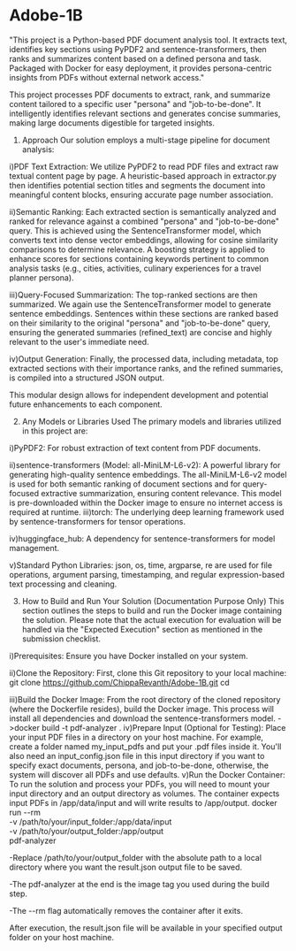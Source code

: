 # Adobe-1B
"This project is a Python-based PDF document analysis tool. It extracts text, identifies key sections using PyPDF2 and sentence-transformers, then ranks and summarizes content based on a defined persona and task. Packaged with Docker for easy deployment, it provides persona-centric insights from PDFs without external network access."

This project processes PDF documents to extract, rank, and summarize content tailored to a specific user "persona" and "job-to-be-done". It intelligently identifies relevant sections and generates concise summaries, making large documents digestible for targeted insights.

1. Approach
Our solution employs a multi-stage pipeline for document analysis:

i)PDF Text Extraction: We utilize PyPDF2 to read PDF files and extract raw textual content page by page. A heuristic-based approach in extractor.py then identifies potential section titles and segments the document into meaningful content blocks, ensuring accurate page number association.

ii)Semantic Ranking: Each extracted section is semantically analyzed and ranked for relevance against a combined "persona" and "job-to-be-done" query. This is achieved using the SentenceTransformer model, which converts text into dense vector embeddings, allowing for cosine similarity comparisons to determine relevance. A boosting strategy is applied to enhance scores for sections containing keywords pertinent to common analysis tasks (e.g., cities, activities, culinary experiences for a travel planner persona).

iii)Query-Focused Summarization: The top-ranked sections are then summarized. We again use the SentenceTransformer model to generate sentence embeddings. Sentences within these sections are ranked based on their similarity to the original "persona" and "job-to-be-done" query, ensuring the generated summaries (refined_text) are concise and highly relevant to the user's immediate need.

iv)Output Generation: Finally, the processed data, including metadata, top extracted sections with their importance ranks, and the refined summaries, is compiled into a structured JSON output.

This modular design allows for independent development and potential future enhancements to each component.

2. Any Models or Libraries Used
The primary models and libraries utilized in this project are:

i)PyPDF2: For robust extraction of text content from PDF documents.

ii)sentence-transformers (Model: all-MiniLM-L6-v2): A powerful library for generating high-quality sentence embeddings. The all-MiniLM-L6-v2 model is used for both semantic ranking of document sections and for query-focused extractive summarization, ensuring content relevance. This model is pre-downloaded within the Docker image to ensure no internet access is required at runtime.
iii)torch: The underlying deep learning framework used by sentence-transformers for tensor operations.

iv)huggingface_hub: A dependency for sentence-transformers for model management.

v)Standard Python Libraries: json, os, time, argparse, re are used for file operations, argument parsing, timestamping, and regular expression-based text processing and cleaning.

3. How to Build and Run Your Solution (Documentation Purpose Only)
This section outlines the steps to build and run the Docker image containing the solution. Please note that the actual execution for evaluation will be handled via the "Expected Execution" section as mentioned in the submission checklist.

i)Prerequisites:
  Ensure you have Docker installed on your system.

ii)Clone the Repository:
  First, clone this Git repository to your local machine:
  git clone <https://github.com/ChippaRevanth/Adobe-1B.git>
  cd <Adobe-1B>
  
iii)Build the Docker Image:
  From the root directory of the cloned repository (where the Dockerfile resides), build the Docker image. This process will    install all dependencies and download the sentence-transformers model.
   ->docker build -t pdf-analyzer .
iv)Prepare Input (Optional for Testing):
  Place your input PDF files in a directory on your host machine. For example, create a folder named my_input_pdfs and put      your .pdf files inside it. You'll also need an input_config.json file in this input directory if you want to specify exact    documents, persona, and job-to-be-done, otherwise, the system will discover all PDFs and use defaults.
v)Run the Docker Container:
  To run the solution and process your PDFs, you will need to mount your input directory and an output directory as volumes.    The container expects input PDFs in /app/data/input and will write results to /app/output.
  docker run --rm \
    -v /path/to/your/input_folder:/app/data/input \
    -v /path/to/your/output_folder:/app/output \
    pdf-analyzer

 
 -Replace /path/to/your/output_folder with the absolute path to a local directory where you want the result.json output file    to be saved.

 -The pdf-analyzer at the end is the image tag you used during the build step.

 -The --rm flag automatically removes the container after it exits.

After execution, the result.json file will be available in your specified output folder on your host machine.



